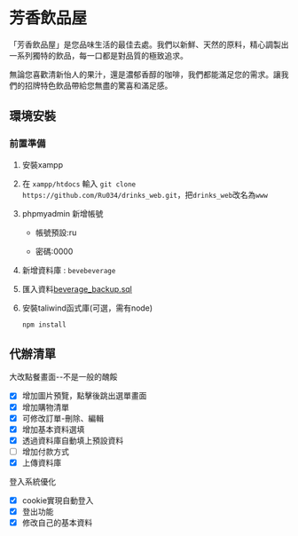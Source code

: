 # 芳香飲品屋

「芳香飲品屋」是您品味生活的最佳去處。我們以新鮮、天然的原料，精心調製出一系列獨特的飲品，每一口都是對品質的極致追求。

無論您喜歡清新怡人的果汁，還是濃郁香醇的咖啡，我們都能滿足您的需求。讓我們的招牌特色飲品帶給您無盡的驚喜和滿足感。

## 環境安裝

### 前置準備

1. 安裝xampp
2. 在 `xampp/htdocs` 輸入 `git clone https://github.com/Ru034/drinks_web.git`，把`drinks_web`改名為`www`

2. phpmyadmin 新增帳號

   - 帳號預設:ru

   - 密碼:0000

3. 新增資料庫 : `bevebeverage`

4. 匯入資料[beverage_backup.sql](https://github.com/Ru034/drinks_web/blob/main/beverage_backup.sql)

5. 安裝taliwind函式庫(可選，需有node)

   ```
   npm install
   ```

   

## 代辦清單

大改點餐畫面--不是一般的醜餒

- [x] 增加圖片預覽，點擊後跳出選單畫面
- [x] 增加購物清單
- [x] 可修改訂單-刪除、編輯
- [x] 增加基本資料選填
- [x] 透過資料庫自動填上預設資料
- [ ] 增加付款方式
- [x] 上傳資料庫

登入系統優化

- [x] cookie實現自動登入
- [x] 登出功能
- [x] 修改自己的基本資料
